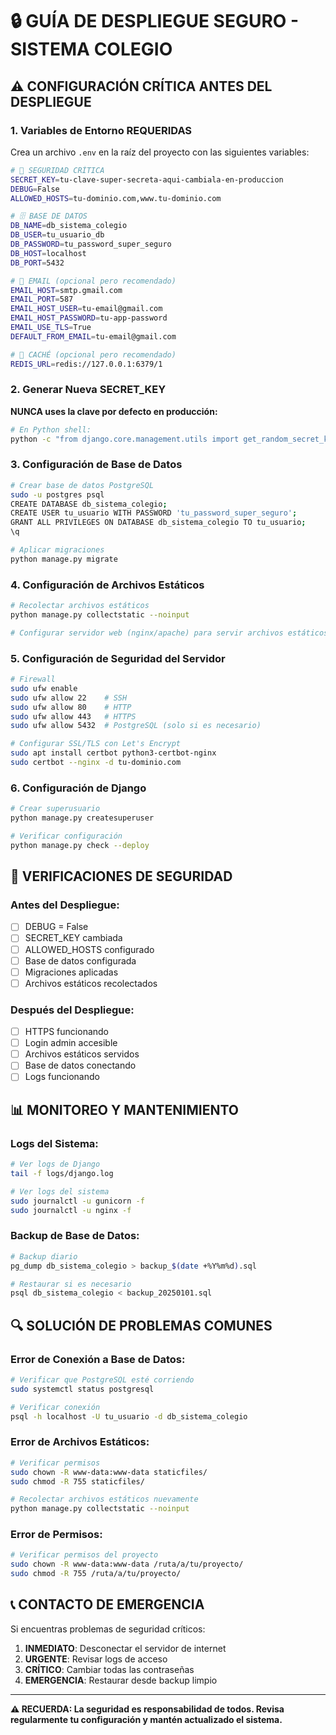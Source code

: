 # 🔒 GUÍA DE DESPLIEGUE SEGURO - SISTEMA COLEGIO

## **⚠️ CONFIGURACIÓN CRÍTICA ANTES DEL DESPLIEGUE**

### **1. Variables de Entorno REQUERIDAS**

Crea un archivo `.env` en la raíz del proyecto con las siguientes variables:

```bash
# 🔐 SEGURIDAD CRÍTICA
SECRET_KEY=tu-clave-super-secreta-aqui-cambiala-en-produccion
DEBUG=False
ALLOWED_HOSTS=tu-dominio.com,www.tu-dominio.com

# 🗄️ BASE DE DATOS
DB_NAME=db_sistema_colegio
DB_USER=tu_usuario_db
DB_PASSWORD=tu_password_super_seguro
DB_HOST=localhost
DB_PORT=5432

# 📧 EMAIL (opcional pero recomendado)
EMAIL_HOST=smtp.gmail.com
EMAIL_PORT=587
EMAIL_HOST_USER=tu-email@gmail.com
EMAIL_HOST_PASSWORD=tu-app-password
EMAIL_USE_TLS=True
DEFAULT_FROM_EMAIL=tu-email@gmail.com

# 🚀 CACHÉ (opcional pero recomendado)
REDIS_URL=redis://127.0.0.1:6379/1
```

### **2. Generar Nueva SECRET_KEY**

**NUNCA uses la clave por defecto en producción:**

```bash
# En Python shell:
python -c "from django.core.management.utils import get_random_secret_key; print(get_random_secret_key())"
```

### **3. Configuración de Base de Datos**

```bash
# Crear base de datos PostgreSQL
sudo -u postgres psql
CREATE DATABASE db_sistema_colegio;
CREATE USER tu_usuario WITH PASSWORD 'tu_password_super_seguro';
GRANT ALL PRIVILEGES ON DATABASE db_sistema_colegio TO tu_usuario;
\q

# Aplicar migraciones
python manage.py migrate
```

### **4. Configuración de Archivos Estáticos**

```bash
# Recolectar archivos estáticos
python manage.py collectstatic --noinput

# Configurar servidor web (nginx/apache) para servir archivos estáticos
```

### **5. Configuración de Seguridad del Servidor**

```bash
# Firewall
sudo ufw enable
sudo ufw allow 22    # SSH
sudo ufw allow 80    # HTTP
sudo ufw allow 443   # HTTPS
sudo ufw allow 5432  # PostgreSQL (solo si es necesario)

# Configurar SSL/TLS con Let's Encrypt
sudo apt install certbot python3-certbot-nginx
sudo certbot --nginx -d tu-dominio.com
```

### **6. Configuración de Django**

```bash
# Crear superusuario
python manage.py createsuperuser

# Verificar configuración
python manage.py check --deploy
```

## **🚨 VERIFICACIONES DE SEGURIDAD**

### **Antes del Despliegue:**
- [ ] DEBUG = False
- [ ] SECRET_KEY cambiada
- [ ] ALLOWED_HOSTS configurado
- [ ] Base de datos configurada
- [ ] Migraciones aplicadas
- [ ] Archivos estáticos recolectados

### **Después del Despliegue:**
- [ ] HTTPS funcionando
- [ ] Login admin accesible
- [ ] Archivos estáticos servidos
- [ ] Base de datos conectando
- [ ] Logs funcionando

## **📊 MONITOREO Y MANTENIMIENTO**

### **Logs del Sistema:**
```bash
# Ver logs de Django
tail -f logs/django.log

# Ver logs del sistema
sudo journalctl -u gunicorn -f
sudo journalctl -u nginx -f
```

### **Backup de Base de Datos:**
```bash
# Backup diario
pg_dump db_sistema_colegio > backup_$(date +%Y%m%d).sql

# Restaurar si es necesario
psql db_sistema_colegio < backup_20250101.sql
```

## **🔍 SOLUCIÓN DE PROBLEMAS COMUNES**

### **Error de Conexión a Base de Datos:**
```bash
# Verificar que PostgreSQL esté corriendo
sudo systemctl status postgresql

# Verificar conexión
psql -h localhost -U tu_usuario -d db_sistema_colegio
```

### **Error de Archivos Estáticos:**
```bash
# Verificar permisos
sudo chown -R www-data:www-data staticfiles/
sudo chmod -R 755 staticfiles/

# Recolectar archivos estáticos nuevamente
python manage.py collectstatic --noinput
```

### **Error de Permisos:**
```bash
# Verificar permisos del proyecto
sudo chown -R www-data:www-data /ruta/a/tu/proyecto/
sudo chmod -R 755 /ruta/a/tu/proyecto/
```

## **📞 CONTACTO DE EMERGENCIA**

Si encuentras problemas de seguridad críticos:
1. **INMEDIATO**: Desconectar el servidor de internet
2. **URGENTE**: Revisar logs de acceso
3. **CRÍTICO**: Cambiar todas las contraseñas
4. **EMERGENCIA**: Restaurar desde backup limpio

---

**⚠️ RECUERDA: La seguridad es responsabilidad de todos. Revisa regularmente tu configuración y mantén actualizado el sistema.**